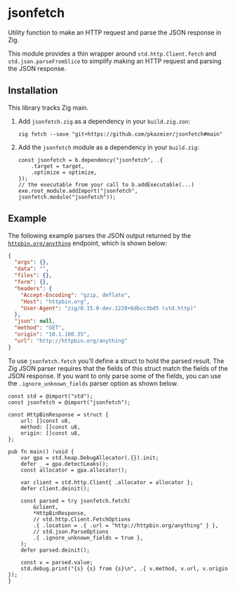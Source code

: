 # jsonfetch

Utility function to make an HTTP request and parse the JSON response in Zig.

This module provides a thin wrapper around `std.http.Client.fetch` and
`std.json.parseFromSlice` to simplify making an HTTP request and parsing the
JSON response.

## Installation

This library tracks Zig main.

1. Add `jsonfetch.zig` as a dependency in your `build.zig.zon`:

   ```console
   zig fetch --save "git+https://github.com/pkazmier/jsonfetch#main"
   ```

2. Add the `jsonfetch` module as a dependency in your `build.zig`:

   ```zig
   const jsonfetch = b.dependency("jsonfetch", .{
       .target = target,
       .optimize = optimize,
   });
   // the executable from your call to b.addExecutable(...)
   exe.root_module.addImport("jsonfetch", jsonfetch.module("jsonfetch"));
   ```

## Example

The following example parses the JSON output returned by the
[`httpbin.org/anything`](http://httpbin.org/anything) endpoint, which is shown
below:

```json
{
  "args": {},
  "data": "",
  "files": {},
  "form": {},
  "headers": {
    "Accept-Encoding": "gzip, deflate",
    "Host": "httpbin.org",
    "User-Agent": "zig/0.15.0-dev.1228+6dbcc3bd5 (std.http)"
  },
  "json": null,
  "method": "GET",
  "origin": "10.1.100.35",
  "url": "http://httpbin.org/anything"
}
```

To use `jsonfetch.fetch` you'll define a struct to hold the parsed result. The
Zig JSON parser requires that the fields of this struct match the fields of
the JSON response. If you want to only parse some of the fields, you can use
the `.ignore_unknown_fields` parser option as shown below.

```zig
const std = @import("std");
const jsonfetch = @import("jsonfetch");

const HttpBinResponse = struct {
    url: []const u8,
    method: []const u8,
    origin: []const u8,
};

pub fn main() !void {
    var gpa = std.heap.DebugAllocator(.{}).init;
    defer _ = gpa.detectLeaks();
    const allocator = gpa.allocator();

    var client = std.http.Client{ .allocator = allocator };
    defer client.deinit();

    const parsed = try jsonfetch.fetch(
        &client,
        *HttpBinResponse,
        // std.http.Client.FetchOptions
        .{ .location = .{ .url = "http://httpbin.org/anything" } },
        // std.json.ParseOptions
        .{ .ignore_unknown_fields = true },
    );
    defer parsed.deinit();

    const v = parsed.value;
    std.debug.print("{s} {s} from {s}\n", .{ v.method, v.url, v.origin });
}
```
